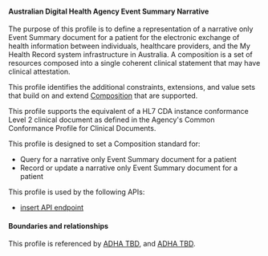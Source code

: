 #### Australian Digital Health Agency Event Summary Narrative
The purpose of this profile is to define a representation of a narrative only Event Summary document for a patient for the electronic exchange of health information between individuals, healthcare providers, and the My Health Record system infrastructure in Australia. A composition is a set of resources composed into a single coherent clinical statement that may have clinical attestation.

This profile identifies the additional constraints, extensions, and value sets that build on and extend [Composition](http://hl7.org/fhir/R4/composition.html) that are supported. 

This profile supports the equivalent of a HL7 CDA instance conformance Level 2 clinical document as defined in the Agency's Common Conformance Profile for Clinical Documents.

This profile is designed to set a Composition standard for:
* Query for a narrative only Event Summary document for a patient
* Record or update a narrative only Event Summary document for a patient

This profile is used by the following APIs:
* [insert API endpoint](StructureDefinition-TBD-1.html)


#### Boundaries and relationships
This profile is referenced by 
[ADHA TBD](StructureDefinition-dh-TBD-core-1.html), and 
[ADHA TBD](StructureDefinition-dh-TBD-core-1.html).
